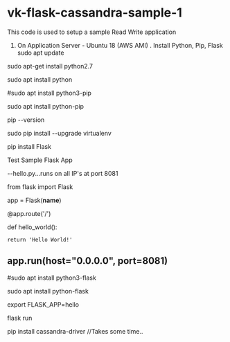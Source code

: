 # vk-flask-cassandra-sample-1
This code is used to setup a sample Read Write application

1. On Application Server - Ubuntu 18 (AWS AMI) . Install Python, Pip, Flask
sudo apt update

sudo apt-get install python2.7

sudo apt install python

#sudo apt install python3-pip

sudo apt install python-pip

pip --version

sudo pip install --upgrade virtualenv 

pip install Flask


Test Sample Flask App

--hello.py...runs on all IP's at port 8081

from flask import Flask

app = Flask(__name__)

@app.route('/')

def hello_world():

    return 'Hello World!'

app.run(host="0.0.0.0", port=8081)
--

#sudo apt install python3-flask

sudo apt install python-flask

export FLASK_APP=hello

flask run

pip install cassandra-driver              //Takes some time..


